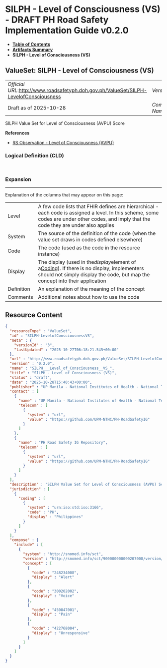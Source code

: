 # SILPH - Level of Consciousness (VS) - DRAFT PH Road Safety Implementation Guide v0.2.0

* [**Table of Contents**](toc.md)
* [**Artifacts Summary**](artifacts.md)
* **SILPH - Level of Consciousness (VS)**

## ValueSet: SILPH - Level of Consciousness (VS) 

| | |
| :--- | :--- |
| *Official URL*:http://www.roadsafetyph.doh.gov.ph/ValueSet/SILPH-LevelofConsciousness | *Version*:0.2.0 |
| Draft as of 2025-10-28 | *Computable Name*:SILPH___Level_of_Consciousness__VS_ |

 
SILPH Value Set for Level of Consciousness (AVPU) Score 

 **References** 

* [RS Observation - Level of Consciousness (AVPU)](StructureDefinition-rs-observation-level-of-consciousness.md)

### Logical Definition (CLD)

 

### Expansion

-------

 Explanation of the columns that may appear on this page: 

| | |
| :--- | :--- |
| Level | A few code lists that FHIR defines are hierarchical - each code is assigned a level. In this scheme, some codes are under other codes, and imply that the code they are under also applies |
| System | The source of the definition of the code (when the value set draws in codes defined elsewhere) |
| Code | The code (used as the code in the resource instance) |
| Display | The display (used in the*display*element of a[Coding](http://hl7.org/fhir/R4/datatypes.html#Coding)). If there is no display, implementers should not simply display the code, but map the concept into their application |
| Definition | An explanation of the meaning of the concept |
| Comments | Additional notes about how to use the code |



## Resource Content

```json
{
  "resourceType" : "ValueSet",
  "id" : "SILPH-LevelofConsciousnessVS",
  "meta" : {
    "versionId" : "3",
    "lastUpdated" : "2025-10-27T06:18:21.545+00:00"
  },
  "url" : "http://www.roadsafetyph.doh.gov.ph/ValueSet/SILPH-LevelofConsciousness",
  "version" : "0.2.0",
  "name" : "SILPH___Level_of_Consciousness__VS_",
  "title" : "SILPH - Level of Consciousness (VS)",
  "status" : "draft",
  "date" : "2025-10-28T15:40:43+00:00",
  "publisher" : "UP Manila - National Institutes of Health - National Telehealth Center",
  "contact" : [
    {
      "name" : "UP Manila - National Institutes of Health - National Telehealth Center",
      "telecom" : [
        {
          "system" : "url",
          "value" : "https://github.com/UPM-NTHC/PH-RoadSafetyIG"
        }
      ]
    },
    {
      "name" : "PH Road Safety IG Repository",
      "telecom" : [
        {
          "system" : "url",
          "value" : "https://github.com/UPM-NTHC/PH-RoadSafetyIG"
        }
      ]
    }
  ],
  "description" : "SILPH Value Set for Level of Consciousness (AVPU) Score",
  "jurisdiction" : [
    {
      "coding" : [
        {
          "system" : "urn:iso:std:iso:3166",
          "code" : "PH",
          "display" : "Philippines"
        }
      ]
    }
  ],
  "compose" : {
    "include" : [
      {
        "system" : "http://snomed.info/sct",
        "version" : "http://snomed.info/sct/900000000000207008/version/20241001",
        "concept" : [
          {
            "code" : "248234008",
            "display" : "Alert"
          },
          {
            "code" : "300202002",
            "display" : "Voice"
          },
          {
            "code" : "450847001",
            "display" : "Pain"
          },
          {
            "code" : "422768004",
            "display" : "Unresponsive"
          }
        ]
      }
    ]
  }
}

```
